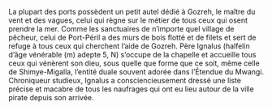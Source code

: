 La plupart des ports possèdent un petit autel dédié à Gozreh, le maître du vent et des vagues, celui qui règne sur le métier de tous ceux qui osent prendre la mer. Comme les sanctuaires de n’importe quel village de pêcheur, celui de Port-Péril a des murs de bois flotté et de filets et sert de refuge à tous ceux qui cherchent l’aide de Gozreh.
Père Ignalus (halfelin d’âge vénérable (m) adepte 5, N) s’occupe de la chapelle et accueille tous ceux qui vénèrent son dieu, sous quelle que forme que ce soit, même celle de Shimye-Migalla, l’entité duale souvent adorée dans l’Étendue du Mwangi. Chroniqueur studieux, Ignalus a consciencieusement dressé une liste précise et macabre de tous les naufrages qui ont eu lieu autour de la ville pirate depuis son arrivée.